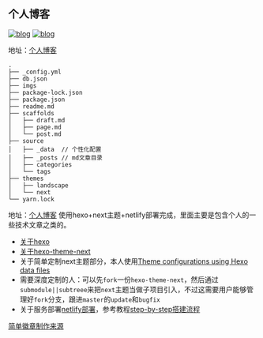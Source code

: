 ## 个人博客
[![blog](https://img.shields.io/badge/build-passed-green.svg)](https://github.com/caoweiju/tc_blog)
[![blog](https://img.shields.io/badge/version-v0.0.1-orange.svg)](https://www.caoweiju.com/)

地址：[个人博客](https://www.caoweiju.com)
````
.
├── _config.yml
├── db.json
├── imgs
├── package-lock.json
├── package.json
├── readme.md
├── scaffolds
│   ├── draft.md
│   ├── page.md
│   └── post.md
├── source
│   ├── _data  // 个性化配置
│   ├── _posts // md文章目录
│   ├── categories
│   └── tags
├── themes
│   ├── landscape
│   └── next
└── yarn.lock

````
地址：[个人博客](https://www.caoweiju.com)
使用hexo+next主题+netlify部署完成，里面主要是包含个人的一些技术文章之类的。

* [关于hexo](https://github.com/hexojs/hexo)
* [关于hexo-theme-next](https://github.com/iissnan/hexo-theme-next)
* 关于简单定制next主题部分，本人使用[Theme configurations using Hexo data files](https://github.com/iissnan/hexo-theme-next/issues/328)
* 需要深度定制的人：可以先`fork`一份`hexo-theme-next`，然后通过`submodule||subtreee`来把`next`主题当做子项目引入，不过这需要用户能够管理好`fork`分支，跟进`master`的`update`和`bugfix`
* 关于服务部署[netlify部署](https://app.netlify.com)，参考教程[step-by-step搭建流程](https://www.netlify.com/blog/2015/10/26/a-step-by-step-guide-hexo-on-netlify/)

[简单徽章制作来源](https://shields.io/)